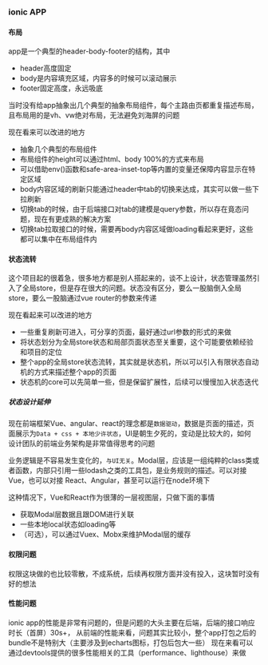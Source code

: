 ### ionic APP

#### 布局
app是一个典型的header-body-footer的结构，其中
- header高度固定
- body是内容填充区域，内容多的时候可以滚动展示
- footer固定高度，永远吸底

当时没有给app抽象出几个典型的抽象布局组件，每个主路由页都重复描述布局，且布局用的是vh、vw绝对布局，无法避免刘海屏的问题

现在看来可以改进的地方
- 抽象几个典型的布局组件
- 布局组件的height可以通过html、body 100%的方式来布局
- 可以借助env()函数和safe-area-inset-top等内置的变量还保障内容显示在特定区域
- body内容区域的刷新只能通过header中tab的切换来达成，其实可以做一些下拉刷新
- 切换tab的时候，由于后端接口对tab的建模是query参数，所以存在竟态问题，现在有更成熟的解决方案
- 切换tab拉取接口的时候，需要再body内容区域做loading看起来更好，这些都可以集中在布局组件内


#### 状态流转

这个项目起的很着急，很多地方都是别人搭起来的，谈不上设计，状态管理虽然引入了全局store，但是存在很大的问题。状态没有区分，要么一股脑倒入全局store，要么一股脑通过vue router的参数来传递


现在看起来可以改进的地方
- 一些重复刷新可进入，可分享的页面，最好通过url参数的形式的来做
- 将状态划分为全局store状态和局部页面状态至关重要，这个可能要依赖经验和项目的定位
- 整个app的全局store状态流转，其实就是状态机，所以可以引入有限状态自动机的方式来描述整个app的页面
- 状态机的core可以先简单一些，但是保留扩展性，后续可以慢慢加入状态迭代


##### 状态设计延伸

现在前端框架Vue、angular、react的理念都是`数据驱动`，数据是页面的描述，页面展示为`Data + css + 本地少许状态`，UI是朝生夕死的，变动是比较大的，如何
设计团队的前端业务架构是非常值得思考的问题


业务逻辑是不容易发生变化的，`与UI无关`。Modal层，应该是一组纯粹的class类或者函数，内部只引用一些lodash之类的工具包，是业务规则的描述。可以对接Vue，也可以对接
React、Angular，甚至可以运行在node环境下


这种情况下，Vue和React作为很薄的一层视图层，只做下面的事情
- 获取Modal层数据且跟DOM进行关联
- 一些本地local状态如loading等
- （可选），可以通过Vuex、Mobx来维护Modal层的缓存


#### 权限问题
权限这块做的也比较零散，不成系统，后续再权限方面并没有投入，这块暂时没有好的想法


#### 性能问题
ionic app的性能是非常有问题的，但是问题的大头主要在后端，后端的接口响应时长（首屏）30s+，
从前端的性能来看，问题其实比较小，整个app打包之后的bundle不是特别大（主要涉及到echarts图标，打包后包大一些）
现在来看可以通过devtools提供的很多性能相关的工具（performance、lighthouse）来做

